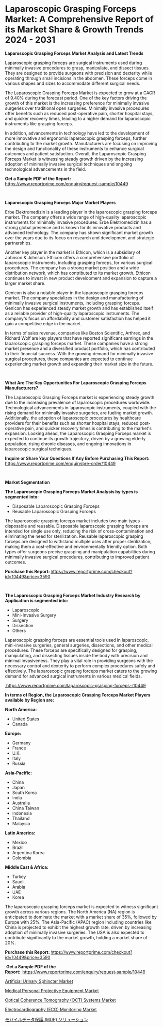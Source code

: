 <p><h1>Laparoscopic Grasping Forceps Market: A Comprehensive Report of its Market Share & Growth Trends 2024 - 2031</h1></p><p><strong>Laparoscopic Grasping Forceps Market Analysis and Latest Trends</strong></p>
<p><p>Laparoscopic grasping forceps are surgical instruments used during minimally invasive procedures to grasp, manipulate, and dissect tissues. They are designed to provide surgeons with precision and dexterity while operating through small incisions in the abdomen. These forceps come in various shapes and sizes to accommodate different surgical needs.</p><p>The Laparoscopic Grasping Forceps Market is expected to grow at a CAGR of 9.40% during the forecast period. One of the key factors driving the growth of this market is the increasing preference for minimally invasive surgeries over traditional open surgeries. Minimally invasive procedures offer benefits such as reduced post-operative pain, shorter hospital stays, and quicker recovery times, leading to a higher demand for laparoscopic instruments like grasping forceps.</p><p>In addition, advancements in technology have led to the development of more innovative and ergonomic laparoscopic grasping forceps, further contributing to the market growth. Manufacturers are focusing on improving the design and functionality of these instruments to enhance surgical outcomes and patient satisfaction. Overall, the Laparoscopic Grasping Forceps Market is witnessing steady growth driven by the increasing adoption of minimally invasive surgical techniques and ongoing technological advancements in the field.</p></p>
<p><strong>Get a Sample PDF of the Report:&nbsp;</strong> <a href="https://www.reportprime.com/enquiry/request-sample/10449">https://www.reportprime.com/enquiry/request-sample/10449</a></p>
<p>&nbsp;</p>
<p><strong>Laparoscopic Grasping Forceps Major Market Players</strong></p>
<p><p>Erbe Elektromedizin is a leading player in the laparoscopic grasping forceps market. The company offers a wide range of high-quality laparoscopic instruments for minimally invasive procedures. Erbe Elektromedizin has a strong global presence and is known for its innovative products and advanced technology. The company has shown significant market growth over the years due to its focus on research and development and strategic partnerships.</p><p>Another key player in the market is Ethicon, which is a subsidiary of Johnson & Johnson. Ethicon offers a comprehensive portfolio of laparoscopic instruments, including grasping forceps, for various surgical procedures. The company has a strong market position and a wide distribution network, which has contributed to its market growth. Ethicon continues to invest in new product development and expansion to capture a larger market share.</p><p>Genicon is also a notable player in the laparoscopic grasping forceps market. The company specializes in the design and manufacturing of minimally invasive surgical instruments, including grasping forceps. Genicon has experienced steady market growth and has established itself as a reliable provider of high-quality laparoscopic instruments. The company's focus on affordability and customer satisfaction has helped it gain a competitive edge in the market.</p><p>In terms of sales revenue, companies like Boston Scientific, Arthrex, and Richard Wolf are key players that have reported significant earnings in the laparoscopic grasping forceps market. These companies have a strong market presence and a diversified product portfolio, which has contributed to their financial success. With the growing demand for minimally invasive surgical procedures, these companies are expected to continue experiencing market growth and expanding their market size in the future.</p></p>
<p>&nbsp;</p>
<p><strong>What Are The Key Opportunities For Laparoscopic Grasping Forceps Manufacturers?</strong></p>
<p><p>The Laparoscopic Grasping Forceps market is experiencing steady growth due to the increasing prevalence of laparoscopic procedures worldwide. Technological advancements in laparoscopic instruments, coupled with the rising demand for minimally invasive surgeries, are fueling market growth. Additionally, the adoption of laparoscopic procedures by healthcare providers for their benefits such as shorter hospital stays, reduced post-operative pain, and quicker recovery times is contributing to the market's expansion. Looking ahead, the Laparoscopic Grasping Forceps market is expected to continue its growth trajectory, driven by a growing elderly population, rising chronic diseases, and ongoing innovations in laparoscopic surgical techniques.</p></p>
<p><strong>Inquire or Share Your Questions If Any Before Purchasing This Report:</strong> <a href="https://www.reportprime.com/enquiry/pre-order/10449">https://www.reportprime.com/enquiry/pre-order/10449</a></p>
<p>&nbsp;</p>
<p><strong>Market Segmentation</strong></p>
<p><strong>The Laparoscopic Grasping Forceps Market Analysis by types is segmented into:</strong></p>
<p><ul><li>Disposable Laparoscopic Grasping Forceps</li><li>Reusable Laparoscopic Grasping Forceps</li></ul></p>
<p><p>The laparoscopic grasping forceps market includes two main types - disposable and reusable. Disposable laparoscopic grasping forceps are intended for single use only, reducing the risk of cross-contamination and eliminating the need for sterilization. Reusable laparoscopic grasping forceps are designed to withstand multiple uses after proper sterilization, making them a cost-effective and environmentally friendly option. Both types offer surgeons precise grasping and manipulation capabilities during minimally invasive surgical procedures, contributing to improved patient outcomes.</p></p>
<p><strong>Purchase this Report:&nbsp;</strong><a href="https://www.reportprime.com/checkout?id=10449&price=3590">https://www.reportprime.com/checkout?id=10449&price=3590</a></p>
<p>&nbsp;</p>
<p><strong>The Laparoscopic Grasping Forceps Market Industry Research by Application is segmented into:</strong></p>
<p><ul><li>Laparoscopic</li><li>Mini-Invasive Surgery</li><li>Surgery</li><li>Dissection</li><li>Others</li></ul></p>
<p><p>Laparoscopic grasping forceps are essential tools used in laparoscopic, mini-invasive surgeries, general surgeries, dissections, and other medical procedures. These forceps are specifically designed for grasping, manipulating, and dissecting tissues inside the body with precision and minimal invasiveness. They play a vital role in providing surgeons with the necessary control and dexterity to perform complex procedures safely and effectively. The laparoscopic grasping forceps market caters to the growing demand for advanced surgical instruments in various medical fields.</p></p>
<p><a href="https://www.reportprime.com/laparoscopic-grasping-forceps-r10449">&nbsp;https://www.reportprime.com/laparoscopic-grasping-forceps-r10449</a></p>
<p><strong>In terms of Region, the Laparoscopic Grasping Forceps Market Players available by Region are:</strong></p>
<p>
    <p> <strong> North America: </strong>
        <ul>
            <li>United States</li>
            <li>Canada</li>
        </ul>
        </p> 
    <p> <strong> Europe: </strong>
        <ul>
            <li>Germany</li>
            <li>France</li>
            <li>U.K.</li>
            <li>Italy</li>
            <li>Russia</li>
        </ul>
        </p> 
    <p> <strong> Asia-Pacific: </strong>
        <ul>
            <li>China</li>
            <li>Japan</li>
            <li>South Korea</li>
            <li>India</li>
            <li>Australia</li>
            <li>China Taiwan</li>
            <li>Indonesia</li>
            <li>Thailand</li>
            <li>Malaysia</li>
        </ul>
        </p> 
    <p> <strong> Latin America: </strong>
        <ul>
            <li>Mexico</li>
            <li>Brazil</li>
            <li>Argentina Korea</li>
            <li>Colombia</li>
        </ul>
        </p> 
    <p> <strong> Middle East & Africa: </strong>
        <ul>
            <li>Turkey</li>
            <li>Saudi</li>
            <li>Arabia</li>
            <li>UAE</li>
            <li>Korea</li>
        </ul>
    </p>
    </p>
<p><p>The laparoscopic grasping forceps market is expected to witness significant growth across various regions. The North America (NA) region is anticipated to dominate the market with a market share of 35%, followed by Europe with 25%. The Asia-Pacific (APAC) region including countries like China is projected to exhibit the highest growth rate, driven by increasing adoption of minimally invasive surgeries. The USA is also expected to contribute significantly to the market growth, holding a market share of 20%.</p></p>
<p><strong>Purchase this Report: </strong><a href="https://www.reportprime.com/checkout?id=10449&price=3590">https://www.reportprime.com/checkout?id=10449&price=3590</a></p>
<p>&nbsp;<strong>Get a Sample PDF of the Report:&nbsp;&nbsp;</strong><a href="https://www.reportprime.com/enquiry/request-sample/10449">https://www.reportprime.com/enquiry/request-sample/10449</a></p>
<p><strong></strong></p>
<p><p><a href="https://github.com/ajohirul8010/Market-Research-Report-List-1/blob/main/artificial-urinary-sphincter-market.md">Artificial Urinary Sphincter Market</a></p><p><a href="https://github.com/goodweq44/Market-Research-Report-List-2/blob/main/medical-personal-protective-equipment-market.md">Medical Personal Protective Equipment Market</a></p><p><a href="https://medium.com/@othaleffler24/an-in-depth-analysis-of-the-global-optical-coherence-tomography-oct-systems-market-scope-and-its-096439d30e4b">Optical Coherence Tomography (OCT) Systems Market</a></p><p><a href="https://medium.com/@amyjacobi/insights-into-the-electrocardiography-ecg-monitoring-industry-market-financial-status-market-ba2d596896ac">Electrocardiography (ECG) Monitoring Market</a></p><p><a href="https://medium.com/@hornbakerbarbara/%E3%83%A2%E3%83%90%E3%82%A4%E3%83%AB%E3%83%87%E3%83%BC%E3%82%BF%E4%BF%9D%E8%AD%B7-mdp-%E3%82%BD%E3%83%AA%E3%83%A5%E3%83%BC%E3%82%B7%E3%83%A7%E3%83%B3%E5%B8%82%E5%A0%B4%E3%81%AE%E8%A6%8F%E6%A8%A1%E3%81%AF-%E5%B9%B4%E5%B9%B3%E5%9D%87%E6%88%90%E9%95%B7%E7%8E%8712-1-%E3%81%A7%E6%88%90%E9%95%B7%E3%81%97%E3%81%A6%E3%81%8A%E3%82%8A-%E3%81%93%E3%81%AE%E3%83%AC%E3%83%9D%E3%83%BC%E3%83%88%E3%81%AF-%E3%82%BF%E3%82%A4%E3%83%97-%E3%82%A2%E3%83%97%E3%83%AA%E3%82%B1%E3%83%BC%E3%82%B7%E3%83%A7%E3%83%B3-%E6%88%90%E9%95%B7-%E3%81%8A%E3%82%88%E3%81%B32024%E5%B9%B4%E3%81%8B%E3%82%892031%E5%B9%B4%E3%81%BE%E3%81%A7%E3%81%AE%E4%BA%88%E6%B8%AC%E3%81%AB%E3%82%88%E3%82%8B%E5%88%86%E6%9E%90%E3%82%92%E3%82%AB%E3%83%90%E3%83%BC-00e69eed633f">モバイルデータ保護 (MDP) ソリューション</a></p></p>